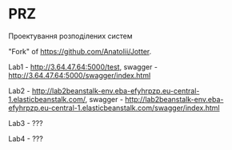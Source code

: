 # PRZ
 Проектування розподілених систем

"Fork" of https://github.com/AnatoIii/Jotter.

Lab1 - http://3.64.47.64:5000/test, swagger - http://3.64.47.64:5000/swagger/index.html

Lab2 - http://lab2beanstalk-env.eba-efyhrpzp.eu-central-1.elasticbeanstalk.com/, swagger - http://lab2beanstalk-env.eba-efyhrpzp.eu-central-1.elasticbeanstalk.com/swagger/index.html

Lab3 - ???

Lab4 - ???
